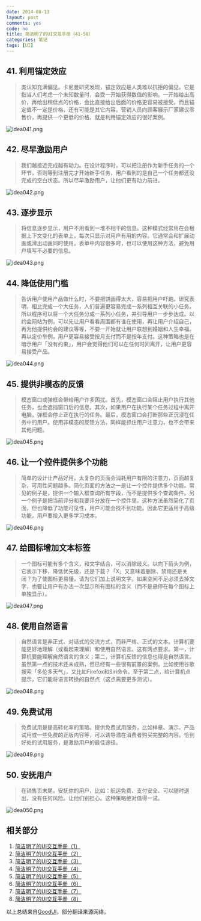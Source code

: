 ```yaml
---
date: 2014-08-13
layout: post
comments: yes
code: no
title: 简洁明了的UI交互手册（41-50）
categories: 笔记
tags: [UI]
---
```


## 41. 利用锚定效应

> 类认知充满偏见。卡尼曼研究发现，锚定效应是人类难以抗拒的偏见。它是指当人们考虑一个未知数量时，会受一开始获得数值的影响。一开始给出高价，再给出稍低点的价格，会比直接给出后面的价格更容易被接受。而且锚定值不一定是价格，还有可能是其它内容。营销人员向顾客展示厂家建议零售价，再提供一个更低的价格，就是利用锚定效应的很好案例。

![idea041.png][1]

## 42. 尽早激励用户

> 我们越接近完成越有动力。在设计程序时，可以把注册作为新手任务的一个环节，否则等到注册完才开始新手任务，用户看到的是自己一个任务都还没完成的空白状态。所以尽早激励用户，让他们更有动力前进。

![idea042.png][2]

## 43. 逐步显示

> 将信息逐步显示，用户不用看到一堆不相干的信息。这种模式经常用在会根据上下文变化的表单上，每次只显示对用户有用的内容。它通常会和扩展动画或滑出动画同时使用。表单中内容很多时，也可以使用这种方法，避免用户填写不必要的信息。

![idea043.png][3]

## 44. 降低使用门槛

> 告诉用户使用产品做什么时，不要把饼画得太大，容易把用户吓跑。研究表明，相比完成一个大任务，人们普遍更容易完成一系列相互关联的小任务。所以程序可以将一个大任务分成一系列小任务，并引导用户一步步达成。以约会网站为例，可以先让用户看看周围都有谁在使用，再让用户介绍自己，再为他提供约会的建议等等，不要一开始就让用户联想到婚姻和人生幸福。再以定价举例，用户更容易接受按月支付而不是按年支付。这种策略也是在暗示用户「没有约束」，用户会觉得他们可以在任何时间离开，让用户更容易接受产品。

![idea044.png][4]

## 45. 提供非模态的反馈

> 模态窗口或弹框会带给用户许多困扰。首先，模态窗口会阻止用户执行其他任务，也会遮挡窗口后的信息。其次，如果用户在执行某个任务过程中离开电脑，弹框会停止正在执行的任务。最后，模态窗口会打断那些正沉浸在任务中的用户。使用非模态的反馈方法，同样能抓住用户注意力，也不会带来其他问题。

![idea045.png][5]

## 46. 让一个控件提供多个功能

> 简单的设计让产品好用。太复杂的页面会消耗用户有限的注意力，页面越复杂，可用性问题越多。简化页面的方法之一是让一个控件提供多个功能。常见的例子是，提供一个输入框查询所有字段，而不是提供多个查询条件。另一个例子是把当前评分和我要评分放在一个控件里。这种方法虽然简化了页面，但也降低了功能可见性，用户可能会找不到功能。因此它更适用于高级功能，用户要投入更多学习成本。

![idea046.png][6]

## 47. 给图标增加文本标签

> 一个图标可能有多个含义，和文字结合，可以消除歧义。以向下箭头为例，它表示下移，降低优先级，还是下载？「X」又意味着删除、禁用还是关闭？为了使图标更易懂，请为它们加上说明文字。如果空间不足必须去掉文字，也要让用户有办法一次显示所有图标的含义（而不是悬停在每个图标上单独显示）。

![idea047.png][7]

## 48. 使用自然语言

> 自然语言是非正式、对话式的交流方式，而非严格、正式的文本。计算机要能更好地理解（或看起来理解）和使用自然语言。这有两点要求。第一，计算机要能理解自然语言的含义；第二，计算机反馈的信息也得是自然语言。虽然第一点的技术还未成熟，但已经有一些很有前景的案例，比如使用谷歌搜索「多伦多天气」，又比如Firefox和Siri命令。至于第二点，给计算机点提示，它们能将语言转换的自然点（这点需要更多测试）。

![idea048.png][8]

## 49. 免费试用

> 免费试用是提高转化率的策略。提供免费试用服务，比如样章、演示、产品试用或一些免费的正版内容等，可以诱导潜在消费者购买完整的内容。恰到好处的试用服务，是激励用户的最佳途径。

![idea049.png][9]

## 50. 安抚用户

> 在销售页末尾，安抚你的用户，比如：航运免费、支付安全、可以随时退出，没有任何风险。让他们别担心。这种策略绝对值得一试。

![idea050.png][10]


  [1]: https://wangdaodao.com/usr/uploads/2019/01/1347560291.png
  [2]: https://wangdaodao.com/usr/uploads/2019/01/291971466.png
  [3]: https://wangdaodao.com/usr/uploads/2019/01/976322161.png
  [4]: https://wangdaodao.com/usr/uploads/2019/01/1013845713.png
  [5]: https://wangdaodao.com/usr/uploads/2019/01/3354592141.png
  [6]: https://wangdaodao.com/usr/uploads/2019/01/2195950134.png
  [7]: https://wangdaodao.com/usr/uploads/2019/01/2369646464.png
  [8]: https://wangdaodao.com/usr/uploads/2019/01/3921792750.png
  [9]: https://wangdaodao.com/usr/uploads/2019/01/519816579.png
  [10]: https://wangdaodao.com/usr/uploads/2019/01/2664551711.png

## 相关部分

1. [简洁明了的UI交互手册（1）](/2014-08-05/good-ui-01.html)
2. [简洁明了的UI交互手册（2）](/2014-08-08/good-ui-02.html)
3. [简洁明了的UI交互手册（3）](/2014-08-09/good-ui-03.html)
4. [简洁明了的UI交互手册（4）](/2014-08-09/good-ui-04.html)
5. [简洁明了的UI交互手册（5）](/2014-08-13/good-ui-05.html)
6. [简洁明了的UI交互手册（6）](/2015-03-30/good-ui-06.html)
7. [简洁明了的UI交互手册（7）](/2015-07-03/good-ui-07.html)
8. [简洁明了的UI交互手册（8）](/2015-07-09/good-ui-08.html)

以上总结来自[GoodUI](http://www.goodui.org/)，部分翻译来源网络。